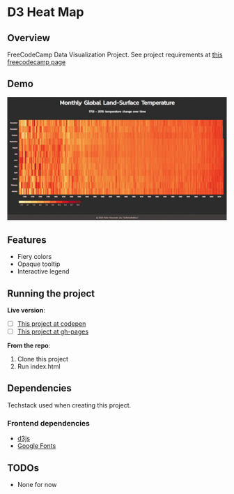 # D3 Heat Map

## Overview

FreeCodeCamp Data Visualization Project.
See project requirements at [this freecodecamp page](https://www.freecodecamp.org/learn/data-visualization/data-visualization-projects/visualize-data-with-a-heat-map)

## Demo

![](https://github.com/gurugu-fcc-projects/FCC__d3-heat-map/blob/master/fcc__d3_heat_map.gif)

## Features

- Fiery colors
- Opaque tooltip
- Interactive legend

## Running the project

**Live version**:

- [ ] [This project at codepen](https://codepen.io/GuRuGu/full/JjdQNoG)
- [ ] [This project at gh-pages](https://gurugu-fcc-projects.github.io/FCC__d3-heat-map/)

**From the repo**:

1. Clone this project
2. Run index.html

## Dependencies

Techstack used when creating this project.

### Frontend dependencies

- [d3js](https://d3js.org/)
- [Google Fonts](https://fonts.google.com/)

## TODOs

- None for now
